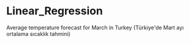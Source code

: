 # Linear_Regression
 Average temperature forecast for March in Turkey (Türkiye'de Mart ayı ortalama sıcaklık tahmini)
